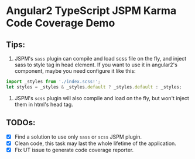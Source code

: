 # Angular2 TypeScript JSPM Karma Code Coverage Demo

## Tips:

1. JSPM's `sass` plugin can compile and load scss file on the fly, and inject sass to style tag in head element.
If you want to use it in angular2's component, maybe you need configure it like this:
```js
import _styles from './index.scss!';
let styles = _styles & _styles.default ? _styles.default : _styles;
```
1. JSPM's `scss` plugin will also compile and load on the fly, but won't inject them in html's head tag.


## TODOs:

* [x] Find a solution to use only `sass` or `scss` JSPM plugin.
* [x] Clean code, this task may last the whole lifetime of the application.
* [x] Fix UT issue to generate code coverage reporter.